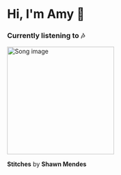 # Hi, I'm Amy 👋

### Currently listening to :notes:
<img src="https://i.scdn.co/image/ab67616d0000b273d26246b23c8bfa8ce543b3bb" alt="Song image" width="250px" height="250px">

**Stitches** by **Shawn Mendes**

<!--
**asywe16/asywe16** is a ✨ _special_ ✨ repository because its `README.md` (this file) appears on your GitHub profile.

Here are some ideas to get you started:

- 🔭 I’m currently working on ...
- 🌱 I’m currently learning ...
- 👯 I’m looking to collaborate on ...
- 🤔 I’m looking for help with ...
- 💬 Ask me about ...
- 📫 How to reach me: ...
- 😄 Pronouns: ...
- ⚡ Fun fact: ...
-->
